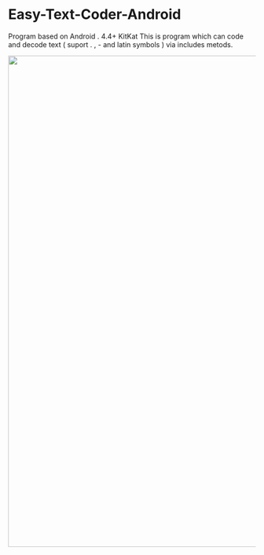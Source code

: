 # Easy-Text-Coder-Android
Program based on Android . 4.4+ KitKat This is program which can code and decode text ( suport . , - and latin symbols ) via includes metods.



<img src="https://pp.userapi.com/c847220/v847220068/1dbc62/DooK3QIsQkE.jpg" width="1000">
